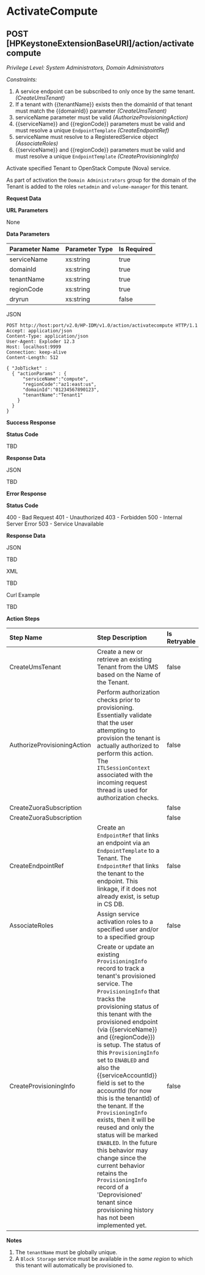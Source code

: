 # ActivateCompute
## POST [HPKeystoneExtensionBaseURI]/action/activatecompute
*Privilege Level: System Administrators, Domain Administrators*
  
*Constraints:*
  
1.  A service endpoint can be subscribed to only once by the same tenant. _(CreateUmsTenant)_
2.  If a tenant with {{tenantName}} exists then the domainId of that tenant must match the {{domainId}} parameter _(CreateUmsTenant)_
3.  serviceName parameter must be valid _(AuthorizeProvisioningAction)_
4.  {{serviceName}} and {{regionCode}} parameters must be valid and must resolve a unique ```EndpointTemplate``` _(CreateEndpointRef)_
5.  serviceName must resolve to a RegisteredService object _(AssociateRoles)_
6.  {{serviceName}} and {{regionCode}} parameters must be valid and must resolve a unique ```EndpointTemplate``` _(CreateProvisioningInfo)_

Activate specified Tenant to OpenStack Compute (Nova) service.

As part of activation the ```Domain Administrators``` group for the domain of the Tenant is added to the roles ```netadmin``` and ```volume-manager``` for this tenant.

**Request Data**  

**URL Parameters**

None

**Data Parameters**

|Parameter Name|Parameter Type|Is Required|
|:-|:-|:-|
|serviceName|xs:string|true|
|domainId|xs:string|true|
|tenantName|xs:string|true|
|regionCode|xs:string|true|
|dryrun|xs:string|false|

JSON

```
POST http://host:port/v2.0/HP-IDM/v1.0/action/activatecompute HTTP/1.1
Accept: application/json
Content-Type: application/json
User-Agent: Exploder 12.3
Host: localhost:9999
Connection: keep-alive
Content-Length: 512

{ "JobTicket" :
  { "actionParams" : {
      "serviceName":"compute",
      "regionCode":"az1:east:us",
      "domainId":"01234567890123",
      "tenantName":"Tenant1"
    }
  }
}
```

**Success Response**

**Status Code**

TBD

**Response Data**

JSON

TBD

**Error Response**

**Status Code**

400 - Bad Request
401 - Unauthorized
403 - Forbidden
500 - Internal Server Error
503 - Service Unavailable

**Response Data**

JSON

TBD  

XML

TBD  

Curl Example

TBD

**Action Steps**

|Step Name|Step Description|Is Retryable|
|:-|:-|:-|
|CreateUmsTenant|Create a new or retrieve an existing Tenant from the UMS based on the Name of the Tenant.|false|
|AuthorizeProvisioningAction|Perform authorization checks prior to provisioning. Essentially validate that the user attempting to provision the tenant is actually authorized to perform this action. The ```ITLSessionContext``` associated with the incoming request thread is used for authorization checks.|false|
|CreateZuoraSubscription| |false|
|CreateZuoraSubscription| |false|
|CreateEndpointRef|Create an ```EndpointRef``` that links an endpoint via an ```EndpointTemplate``` to a Tenant. The ```EndpointRef``` that links the tenant to the endpoint. This linkage, if it does not already exist, is setup in CS DB.|false|
|AssociateRoles|Assign service activation roles to a specified user and/or to a specified group|false|
|CreateProvisioningInfo|Create or update an existing ```ProvisioningInfo``` record to track a tenant's provisioned service. The ```ProvisioningInfo``` that tracks the provisioning status of this tenant with the provisioned endpoint (via {{serviceName}} and {{regionCode}}) is setup. The status of this ```ProvisioningInfo``` set to ```ENABLED``` and also the {{serviceAccountId}} field is set to the accountId (for now this is the tenantId) of the tenant. If the ```ProvisioningInfo``` exists, then it will be reused and only the status will be marked ```ENABLED```. In the future this behavior may change since the current behavior retains the ```ProvisioningInfo``` record of a 'Deprovisioned' tenant since provisioning history has not been implemented yet.|false|

**Notes**

1.  The ```tenantName``` must be globally unique.
2.  A ```Block Storage``` service must be available in the *same region* to which this tenant will automatically be provisioned to.



